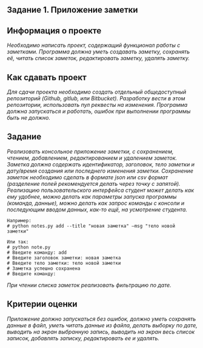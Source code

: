 ## __Задание 1. Приложение заметки__

## Информация о проекте
*Необходимо написать проект, содержащий функционал работы с заметками. Программа должна уметь создавать заметку, сохранять её, читать список заметок, редактировать заметку, удалять заметку.*

## Как сдавать проект
*Для сдачи проекта необходимо создать отдельный общедоступный репозиторий (Github, gitlub, или Bitbucket). Разработку вести в этом репозитории, использовать пул реквесты на изменения. Программа должна запускаться и работать, ошибок при выполнении программы быть не должно.*

## Задание
*Реализовать консольное приложение заметки, с сохранением, чтением, добавлением, редактированием и удалением заметок. Заметка должна содержать идентификатор, заголовок, тело заметки и дату/время создания или последнего изменения заметки. Сохранение заметок необходимо сделать в формате json или csv формат (разделение полей рекомендуется делать через точку с запятой). Реализацию пользовательского интерфейса студент может делать как ему удобнее, можно делать как параметры запуска программы (команда, данные), можно делать как запрос команды с консоли и последующим вводом данных, как-то ещё, на усмотрение студента.*

    Например: 
    # python notes.py add --title "новая заметка" –msg "тело новой заметки"

    Или так:
    # python note.py
    # Введите команду: add
    # Введите заголовок заметки: новая заметка 
    # Введите тело заметки: тело новой заметки 
    # Заметка успешно сохранена
    # Введите команду:

*При чтении списка заметок реализовать фильтрацию по дате.*

## Критерии оценки
*Приложение должно запускаться без ошибок, должно уметь сохранять данные в файл, уметь читать данные из файла, делать выборку по дате, выводить на экран выбранную запись, выводить на экран весь список записок, добавлять записку, редактировать ее и удалять.*
